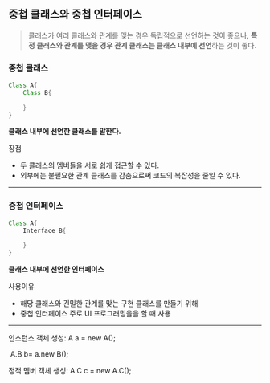 ## 중첩 클래스와 중첩 인터페이스

> 클래스가 여러 클래스와 관계를 맺는 경우 독립적으로 선언하는 것이 좋으나, **특정 클래스와 관계를 맺을 경우 관계 클래스는 클래스 내부에 선언**하는 것이 좋다.

### 중첩 클래스

```java
Class A{
	Class B{
	
	}
}
```

**클래스 내부에 선언한 클래스를 말한다.**

장점

+ 두 클래스의 멤버들을 서로 쉽게 접근할 수 있다.
+ 외부에는 불필요한 관계 클래스를 감춤으로써 코드의 복잡성을 줄일 수 있다.

------

### 중첩 인터페이스

```java
Class A{
	Interface B{
	
	}
}
```

**클래스 내부에 선언한 인터페이스**

사용이유

+ 해당 클래스와 긴밀한 관계를 맞는 구현 클래스를 만들기 위해
+ 중첩 인터페이스 주로 UI 프로그래밍을을 할 때 사용

--------

인스턴스 객체 생성: A a = new A();

​								 A.B b= a.new B();

정적 멤버 객체 생성: A.C c = new A.C();